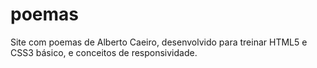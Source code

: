 # poemas
Site com poemas de Alberto Caeiro, desenvolvido para treinar HTML5 e CSS3 básico, e conceitos de responsividade.
